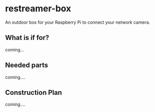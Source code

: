 # restreamer-box
An outdoor box for your Raspberry Pi to connect your network camera.

## What is if for?
coming...

## Needed parts
coming....


## Construction Plan
coming....

